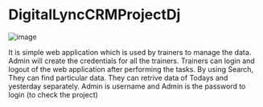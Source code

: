 # DigitalLyncCRMProjectDj
![image](https://github.com/user-attachments/assets/873eb261-f4f8-402e-82d9-2c71aa25ad54)


It is simple web application which is used by trainers to manage the data. Admin will create the credentials for all the trainers. Trainers can login and logout of the web application after performing the tasks. By using Search, They can find particular data. They can retrive data of Todays and yesterday separately.
Admin is username and Admin is the password to login   (to check the project)
